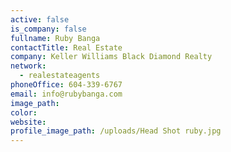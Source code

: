 ```yaml
---
active: false
is_company: false
fullname: Ruby Banga
contactTitle: Real Estate
company: Keller Williams Black Diamond Realty
network:
  - realestateagents
phoneOffice: 604-339-6767
email: info@rubybanga.com
image_path:
color:
website:
profile_image_path: /uploads/Head Shot ruby.jpg
---
```

